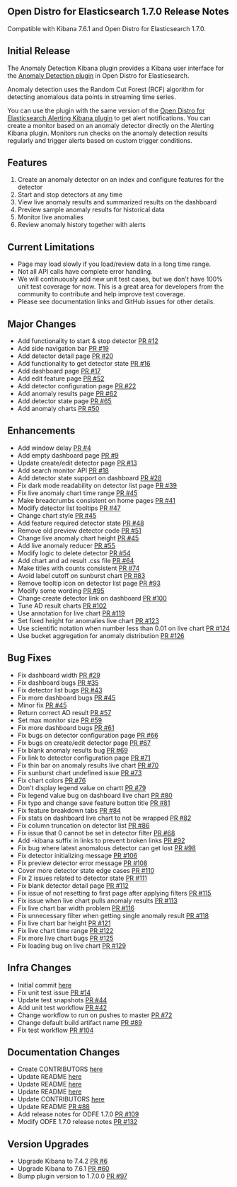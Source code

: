 ## Open Distro for Elasticsearch 1.7.0 Release Notes
Compatible with Kibana 7.6.1 and Open Distro for Elasticsearch 1.7.0.

## Initial Release
The Anomaly Detection Kibana plugin provides a Kibana user interface for the [Anomaly Detection plugin](https://github.com/opendistro-for-elasticsearch/anomaly-detection) in Open Distro for Elasticsearch.

Anomaly detection uses the Random Cut Forest (RCF) algorithm for detecting anomalous data points in streaming time series. 

You can use the plugin with the same version of the [Open Distro for Elasticsearch Alerting Kibana plugin](https://github.com/opendistro-for-elasticsearch/alerting-kibana-plugin) to get alert notifications. You can create a monitor based on an anomaly detector directly on the Alerting Kibana plugin. Monitors run checks on the anomaly detection results regularly and trigger alerts based on custom trigger conditions.

## Features

1. Create an anomaly detector on an index and configure features for the detector
2. Start and stop detectors at any time
3. View live anomaly results and summarized results on the dashboard
4. Preview sample anomaly results for historical data
5. Monitor live anomalies
6. Review anomaly history together with alerts

## Current Limitations

- Page may load slowly if you load/review data in a long time range.
- Not all API calls have complete error handling.
- We will continuously add new unit test cases, but we don't have 100% unit test coverage for now. This is a great area for developers from the community to contribute and help improve test coverage.
- Please see documentation links and GitHub issues for other details.

## Major Changes
- Add functionality to start & stop detector [PR #12](https://github.com/opendistro-for-elasticsearch/anomaly-detection-kibana-plugin/pull/12)
- Add side navigation bar [PR #19](https://github.com/opendistro-for-elasticsearch/anomaly-detection-kibana-plugin/pull/12)
- Add detector detail page [PR #20](https://github.com/opendistro-for-elasticsearch/anomaly-detection-kibana-plugin/pull/20)
- Add functionality to get detector state [PR #16](https://github.com/opendistro-for-elasticsearch/anomaly-detection-kibana-plugin/pull/16)
- Add dashboard page [PR #17](https://github.com/opendistro-for-elasticsearch/anomaly-detection-kibana-plugin/pull/17)
- Add edit feature page [PR #52](https://github.com/opendistro-for-elasticsearch/anomaly-detection-kibana-plugin/pull/52)
- Add detector configuration page [PR #22](https://github.com/opendistro-for-elasticsearch/anomaly-detection-kibana-plugin/pull/22)
- Add anomaly results page [PR #62](https://github.com/opendistro-for-elasticsearch/anomaly-detection-kibana-plugin/pull/62)
- Add detector state page [PR #65](https://github.com/opendistro-for-elasticsearch/anomaly-detection-kibana-plugin/pull/65)
- Add anomaly charts [PR #50](https://github.com/opendistro-for-elasticsearch/anomaly-detection-kibana-plugin/pull/50)

## Enhancements
- Add window delay [PR #4](https://github.com/opendistro-for-elasticsearch/anomaly-detection-kibana-plugin/pull/4)
- Add empty dashboard page [PR #9](https://github.com/opendistro-for-elasticsearch/anomaly-detection-kibana-plugin/pull/9)
- Update create/edit detector page [PR #13](https://github.com/opendistro-for-elasticsearch/anomaly-detection-kibana-plugin/pull/13)
- Add search monitor API [PR #18](https://github.com/opendistro-for-elasticsearch/anomaly-detection-kibana-plugin/pull/18)
- Add detector state support on dashboard [PR #28](https://github.com/opendistro-for-elasticsearch/anomaly-detection-kibana-plugin/pull/28)
- Fix dark mode readability on detector list page [PR #39](https://github.com/opendistro-for-elasticsearch/anomaly-detection-kibana-plugin/pull/39)
- Fix live anomaly chart time range [PR #45](https://github.com/opendistro-for-elasticsearch/anomaly-detection-kibana-plugin/pull/45)
- Make breadcrumbs consistent on home pages [PR #41](https://github.com/opendistro-for-elasticsearch/anomaly-detection-kibana-plugin/pull/41)
- Modify detector list tooltips [PR #47](https://github.com/opendistro-for-elasticsearch/anomaly-detection-kibana-plugin/pull/47)
- Change chart style [PR #45](https://github.com/opendistro-for-elasticsearch/anomaly-detection-kibana-plugin/pull/45)
- Add feature required detector state [PR #48](https://github.com/opendistro-for-elasticsearch/anomaly-detection-kibana-plugin/pull/48)
- Remove old preview detector code [PR #51](https://github.com/opendistro-for-elasticsearch/anomaly-detection-kibana-plugin/pull/51)
- Change live anomaly chart height [PR #45](https://github.com/opendistro-for-elasticsearch/anomaly-detection-kibana-plugin/pull/45)
- Add live anomaly reducer [PR #55](https://github.com/opendistro-for-elasticsearch/anomaly-detection-kibana-plugin/pull/55)
- Modify logic to delete detector [PR #54](https://github.com/opendistro-for-elasticsearch/anomaly-detection-kibana-plugin/pull/54)
- Add chart and ad result .css file [PR #64](https://github.com/opendistro-for-elasticsearch/anomaly-detection-kibana-plugin/pull/64)
- Make titles with counts consistent [PR #74](https://github.com/opendistro-for-elasticsearch/anomaly-detection-kibana-plugin/pull/74)
- Avoid label cutoff on sunburst chart [PR #83](https://github.com/opendistro-for-elasticsearch/anomaly-detection-kibana-plugin/pull/83)
- Remove tooltip icon on detector list page [PR #93](https://github.com/opendistro-for-elasticsearch/anomaly-detection-kibana-plugin/pull/93)
- Modify some wording [PR #95](https://github.com/opendistro-for-elasticsearch/anomaly-detection-kibana-plugin/pull/95)
- Change create detector link on dashboard [PR #100](https://github.com/opendistro-for-elasticsearch/anomaly-detection-kibana-plugin/pull/100)
- Tune AD result charts [PR #102](https://github.com/opendistro-for-elasticsearch/anomaly-detection-kibana-plugin/pull/102)
- Use annotation for live chart [PR #119](https://github.com/opendistro-for-elasticsearch/anomaly-detection-kibana-plugin/pull/119)
- Set fixed height for anomalies live chart [PR #123](https://github.com/opendistro-for-elasticsearch/anomaly-detection-kibana-plugin/pull/123)
- Use scientific notation when number less than 0.01 on live chart [PR #124](https://github.com/opendistro-for-elasticsearch/anomaly-detection-kibana-plugin/pull/124)
- Use bucket aggregation for anomaly distribution [PR #126](https://github.com/opendistro-for-elasticsearch/anomaly-detection-kibana-plugin/pull/126)

## Bug Fixes
- Fix dashboard width [PR #29](https://github.com/opendistro-for-elasticsearch/anomaly-detection-kibana-plugin/pull/29)
- Fix dashboard bugs [PR #35](https://github.com/opendistro-for-elasticsearch/anomaly-detection-kibana-plugin/pull/35)
- Fix detector list bugs [PR #43](https://github.com/opendistro-for-elasticsearch/anomaly-detection-kibana-plugin/pull/43)
- Fix more dashboard bugs [PR #45](https://github.com/opendistro-for-elasticsearch/anomaly-detection-kibana-plugin/pull/45)
- Minor fix [PR #45](https://github.com/opendistro-for-elasticsearch/anomaly-detection-kibana-plugin/pull/45)
- Return correct AD result [PR #57](https://github.com/opendistro-for-elasticsearch/anomaly-detection-kibana-plugin/pull/57)
- Set max monitor size [PR #59](https://github.com/opendistro-for-elasticsearch/anomaly-detection-kibana-plugin/pull/59)
- Fix more dashboard bugs [PR #61](https://github.com/opendistro-for-elasticsearch/anomaly-detection-kibana-plugin/pull/61)
- Fix bugs on detector configuration page [PR #66](https://github.com/opendistro-for-elasticsearch/anomaly-detection-kibana-plugin/pull/66)
- Fix bugs on create/edit detector page [PR #67](https://github.com/opendistro-for-elasticsearch/anomaly-detection-kibana-plugin/pull/67)
- Fix blank anomaly results bug [PR #69](https://github.com/opendistro-for-elasticsearch/anomaly-detection-kibana-plugin/pull/69)
- Fix link to detector configuration page [PR #71](https://github.com/opendistro-for-elasticsearch/anomaly-detection-kibana-plugin/pull/71)
- Fix thin bar on anomaly results live chart [PR #70](https://github.com/opendistro-for-elasticsearch/anomaly-detection-kibana-plugin/pull/70)
- Fix sunburst chart undefined issue [PR #73](https://github.com/opendistro-for-elasticsearch/anomaly-detection-kibana-plugin/pull/73)
- Fix chart colors [PR #76](https://github.com/opendistro-for-elasticsearch/anomaly-detection-kibana-plugin/pull/76)
- Don't display legend value on chartt [PR #79](https://github.com/opendistro-for-elasticsearch/anomaly-detection-kibana-plugin/pull/79)
- Fix legend value bug on dashboard live chart [PR #80](https://github.com/opendistro-for-elasticsearch/anomaly-detection-kibana-plugin/pull/80)
- Fix typo and change save feature button title [PR #81](https://github.com/opendistro-for-elasticsearch/anomaly-detection-kibana-plugin/pull/81)
- Fix feature breakdown tabs [PR #84](https://github.com/opendistro-for-elasticsearch/anomaly-detection-kibana-plugin/pull/84)
- Fix stats on dashboard live chart to not be wrapped [PR #82](https://github.com/opendistro-for-elasticsearch/anomaly-detection-kibana-plugin/pull/82)
- Fix column truncation on detector list [PR #86](https://github.com/opendistro-for-elasticsearch/anomaly-detection-kibana-plugin/pull/86)
- Fix issue that 0 cannot be set in detector filter [PR #68](https://github.com/opendistro-for-elasticsearch/anomaly-detection-kibana-plugin/pull/68)
- Add -kibana suffix in links to prevent broken links [PR #92](https://github.com/opendistro-for-elasticsearch/anomaly-detection-kibana-plugin/pull/92)
- Fix bug where latest anomalous detector can get lost [PR #98](https://github.com/opendistro-for-elasticsearch/anomaly-detection-kibana-plugin/pull/98)
- Fix detector initializing message [PR #106](https://github.com/opendistro-for-elasticsearch/anomaly-detection-kibana-plugin/pull/106)
- Fix preview detector error message [PR #108](https://github.com/opendistro-for-elasticsearch/anomaly-detection-kibana-plugin/pull/108)
- Cover more detector state edge cases [PR #110](https://github.com/opendistro-for-elasticsearch/anomaly-detection-kibana-plugin/pull/110)
- Fix 2 issues related to detector state [PR #111](https://github.com/opendistro-for-elasticsearch/anomaly-detection-kibana-plugin/pull/111)
- Fix blank detector detail page [PR #112](https://github.com/opendistro-for-elasticsearch/anomaly-detection-kibana-plugin/pull/112)
- Fix issue of not resetting to first page after applying filters [PR #115](https://github.com/opendistro-for-elasticsearch/anomaly-detection-kibana-plugin/pull/115)
- Fix issue when live chart pulls anomaly results [PR #113](https://github.com/opendistro-for-elasticsearch/anomaly-detection-kibana-plugin/pull/113)
- Fix live chart bar width problem [PR #116](https://github.com/opendistro-for-elasticsearch/anomaly-detection-kibana-plugin/pull/116)
- Fix unnecessary filter when getting single anomaly result [PR #118](https://github.com/opendistro-for-elasticsearch/anomaly-detection-kibana-plugin/pull/118)
- Fix live chart bar height [PR #121](https://github.com/opendistro-for-elasticsearch/anomaly-detection-kibana-plugin/pull/121)
- Fix live chart time range [PR #122](https://github.com/opendistro-for-elasticsearch/anomaly-detection-kibana-plugin/pull/122)
- Fix more live chart bugs [PR #125](https://github.com/opendistro-for-elasticsearch/anomaly-detection-kibana-plugin/pull/125)
- Fix loading bug on live chart [PR #129](https://github.com/opendistro-for-elasticsearch/anomaly-detection-kibana-plugin/pull/129)

## Infra Changes
- Initial commit [here](https://github.com/opendistro-for-elasticsearch/anomaly-detection-kibana-plugin/commit/0e5ace28588d311ee9a632c4783ca3e06ad6b187)
- Fix unit test issue [PR #14](https://github.com/opendistro-for-elasticsearch/anomaly-detection-kibana-plugin/pull/14)
- Update test snapshots [PR #44](https://github.com/opendistro-for-elasticsearch/anomaly-detection-kibana-plugin/pull/44)
- Add unit test workflow [PR #42](https://github.com/opendistro-for-elasticsearch/anomaly-detection-kibana-plugin/pull/42)
- Change workflow to run on pushes to master [PR #72](https://github.com/opendistro-for-elasticsearch/anomaly-detection-kibana-plugin/pull/72)
- Change default build artifact name [PR #89](https://github.com/opendistro-for-elasticsearch/anomaly-detection-kibana-plugin/pull/89)
- Fix test workflow [PR #104](https://github.com/opendistro-for-elasticsearch/anomaly-detection-kibana-plugin/pull/104)

## Documentation Changes
- Create CONTRIBUTORS [here](https://github.com/opendistro-for-elasticsearch/anomaly-detection-kibana-plugin/commit/603b9e7a8bff522bbfc7f841d8e61143aaff7a6d)
- Update README [here](https://github.com/opendistro-for-elasticsearch/anomaly-detection-kibana-plugin/commit/c1da0e52eb0bcb3beee23f642686661da634f7f4)
- Update README [here](https://github.com/opendistro-for-elasticsearch/anomaly-detection-kibana-plugin/commit/a9271e7c254ed6541135b7ef9823aac1357343e2)
- Update README [here](https://github.com/opendistro-for-elasticsearch/anomaly-detection-kibana-plugin/commit/cf231c238ec505223fe06d66ec02787a3d8cec59)
- Update CONTRIBUTORS [here](https://github.com/opendistro-for-elasticsearch/anomaly-detection-kibana-plugin/commit/9de0d8420b1408e5891f0ff50fe41636649b00ce)
- Update README [PR #88](https://github.com/opendistro-for-elasticsearch/anomaly-detection-kibana-plugin/pull/88)
- Add release notes for ODFE 1.7.0 [PR #109](https://github.com/opendistro-for-elasticsearch/anomaly-detection-kibana-plugin/pull/109)
- Modify ODFE 1.7.0 release notes [PR #132](https://github.com/opendistro-for-elasticsearch/anomaly-detection-kibana-plugin/pull/132)

## Version Upgrades
- Upgrade Kibana to 7.4.2 [PR #6](https://github.com/opendistro-for-elasticsearch/anomaly-detection-kibana-plugin/pull/6)
- Upgrade Kibana to 7.6.1 [PR #60](https://github.com/opendistro-for-elasticsearch/anomaly-detection-kibana-plugin/pull/60)
- Bump plugin version to 1.7.0.0 [PR #97](https://github.com/opendistro-for-elasticsearch/anomaly-detection-kibana-plugin/pull/97)
